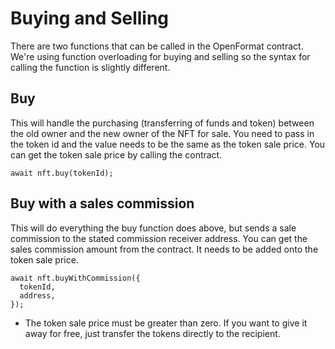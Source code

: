 # Buying and Selling

There are two functions that can be called in the OpenFormat contract. We're using function overloading for buying and selling so the syntax for calling the function is slightly different.

## Buy

This will handle the purchasing (transferring of funds and token) between the old owner and the new owner of the NFT for sale. You need to pass in the token id and the value needs to be the same as the token sale price. You can get the token sale price by calling the contract.

```tsx
await nft.buy(tokenId);
```


## Buy with a sales commission

This will do everything the buy function does above, but sends a sale commission to the stated commission receiver address. You can get the sales commission amount from the contract. It needs to be added onto the token sale price.

```tsx
await nft.buyWithCommission({
  tokenId,
  address,
});
```

* The token sale price must be greater than zero. If you want to give it away for free, just transfer the tokens directly to the recipient.
